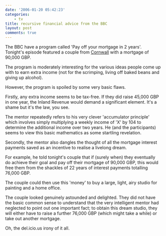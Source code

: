 ```yaml
---
date: '2006-01-20 05:42:23'
categories:
    - tv
title: recursive financial advice from the BBC
layout: post
comments: true
---
```

The BBC have a program called 'Pay off your mortgage in 2 years'.
Tonight's episode featured a couple from
[Cornwall](http://www.thisisthewestcountry.co.uk/the_west_country/cornwall_redruth_camborne/news/CORNWALL_REDRUTH_CAMBORNE_NEWS_NEWS3.html)
with a mortgage of 90,000 GBP.

The program is moderately interesting for the various ideas people come
up with to earn extra income (not for the scrimping, living off baked
beans and giving up alcohol).

However, the program is spoiled by some very basic flaws.

Firstly, any extra income seems to be tax-free. If they did raise 45,000
GBP in one year, the Inland Revenue would demand a significant element.
It's a shame but it's the law, you see.

The mentor repeatedly refers to his very clever 'accumulator principle'
which involves simply multiplying a weekly income of 'X' by 104 to
determine the additional income over two years. He (and the
participants) seems to view this basic mathematics as some startling
revelation.

Secondly, the mentor also dangles the thought of all the mortgage
interest payments saved as an incentive to realise a livelong dream.

For example, he told tonight's couple that if (surely when) they
eventually do achieve their goal and pay off their mortgage of 90,000
GBP, this would free them from the shackles of 22 years of interest
payments totalling 76,000 GBP.

The couple could then use this 'money' to buy a large, light, airy
studio for painting and a home office.

The couple looked genuinely astounded and delighted. They did not have
the basic common sense to understand that the very intelligent mentor
had neglected to point out one important fact; to obtain this dream
studio, they will either have to raise a further 76,000 GBP (which might
take a while) or take out another mortgage.

Oh, the del.icio.us irony of it all.
